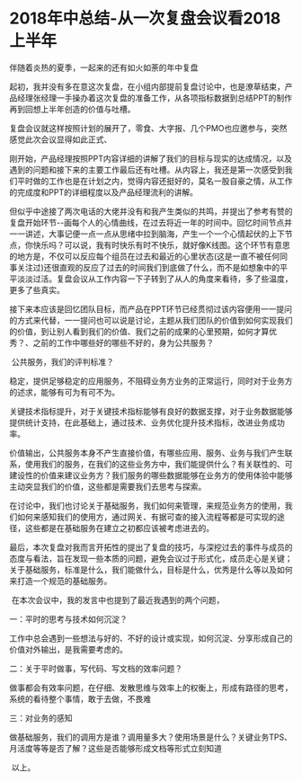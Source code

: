 # 2018年中总结-从一次复盘会议看2018上半年

伴随着炎热的夏季，一起来的还有如火如荼的年中复盘

​	起初，我并没有多在意这次复盘，在小组内部提前复盘讨论中，也是潦草结束，产品经理张经理一手操办着这次复盘的准备工作，从各项指标数据到总结PPT的制作再到回想上半年创造的价值与吐槽。

复盘会议就这样按照计划的展开了，零食、大字报、几个PMO也应邀参与，突然感觉此次会议显得如此正式、

​	刚开始，产品经理按照PPT内容详细的讲解了我们的目标与现实的达成情况，以及遇到的问题和接下来的主要工作最后还有吐槽。从内容上，我还是第一次感受到我们平时做的工作也是在计划之内，觉得内容还挺好的，莫名一股自豪之情，从工作的完成度和PPT的详细程度以及产品经理流利的讲解。

​	但似乎中途接了两次电话的大佬并没有和我产生类似的共鸣，并提出了参考有赞的复盘开始环节--画每个人的心情曲线，在过去将近一年的时间中。回忆时间节点并一一讲述，大事记便一点一点从思绪中拉到脑海，产生一个一个心情起伏的上下节点，你快乐吗？可以说，我有时快乐有时不快乐，就好像K线图。这个环节有意思的地方是，不仅可以反应每个组员在过去和最近的心里状态(这是一直不被任何同事关注过)还很直观的反应了过去的时间我们到底做了什么，而不是如想象中的平平淡淡过活。复盘会议从工作内容一下子转到了从人的角度来看待，多了些温度，更多了些真实。

​	接下来本应该是回忆团队目标，而产品在PPT环节已经贯彻过该内容便用一一提问的方式来代替，一一提问也可以说是讨论，主题从我们团队的价值到如何实现我们的价值，到让别人看到我们的价值、我们之前的成果的心里预期，如何才算优秀？、之前的工作中哪些好的哪些不好的，身为公共服务？

​	公共服务，我们的评判标准？

稳定，提供足够稳定的应用服务，不阻碍业务方业务的正常运行，同时对于业务方的述求，能够有可为有可不为。

关键技术指标提升，对于关键技术指标能够有良好的数据支撑，对于业务数据能够提供统计支持，在此基础上，通过技术、业务优化提升技术指标，改进业务成功率。

价值输出，公共服务本身不产生直接价值，有哪些应用、服务、业务与我们产生联系，使用我们的服务，在我们的这些业务方中，我们能提供什么？有关联性的、可建设性的价值来建议业务方？我们服务的哪些数据能够在业务方的使用体验中能够主动突显我们的价值，这些都是需要我们去思考与探索。

​	在讨论中，我们也讨论关于基础服务，我们如何来管理，来规范业务方的使用，我们如何来感知我们的使用方，通过网关、有据可查的接入流程等都是可实现的途径，这些都是在基础服务在建立之初都应该被考虑进去的。

​	最后，本次复盘对我而言开拓性的提出了复盘的技巧，与深挖过去的事件与成员的态度与看法，旨在发现一些本质的问题，避免会议过于形式化，成员走心是关键；关于基础服务，标准是什么，我们能做什么，目标是什么，优秀是什么等以及如何来打造一个规范的基础服务。

​	在本次会议中，我的发言中也提到了最近我遇到的两个问题，

一：平时的思考与技术如何沉淀？

​	工作中总会遇到一些想法与好的、不好的设计或实现，如何沉淀、分享形成自己的价值对外输出，是我需要考虑的。

二：关于平时做事，写代码、写文档的效率问题？

​	做事都会有效率问题，在仔细、发散思维与效率上的权衡上，形成有路径的思考，系统的看待整个事情，敢于去做，不畏难

三：对业务的感知

​	做基础服务，我们的调用方是谁？调用量多大？使用场景是什么？关键业务TPS、月活度等等是否了解？这些是否能够形成文档等形式立刻知道

​	以上。